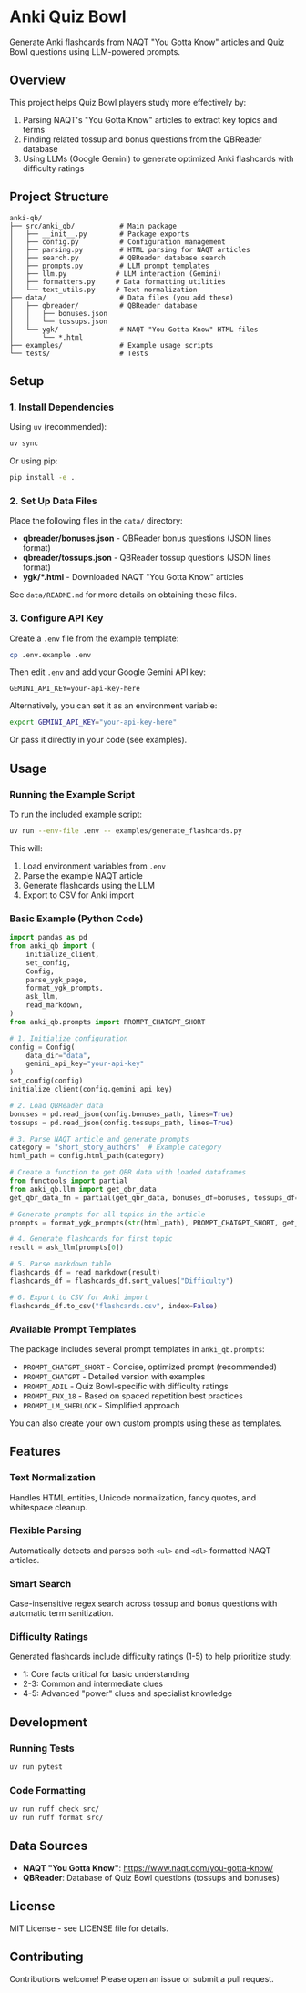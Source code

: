 # Anki Quiz Bowl

Generate Anki flashcards from NAQT "You Gotta Know" articles and Quiz Bowl questions using LLM-powered prompts.

## Overview

This project helps Quiz Bowl players study more effectively by:
1. Parsing NAQT's "You Gotta Know" articles to extract key topics and terms
2. Finding related tossup and bonus questions from the QBReader database
3. Using LLMs (Google Gemini) to generate optimized Anki flashcards with difficulty ratings

## Project Structure

```
anki-qb/
├── src/anki_qb/           # Main package
│   ├── __init__.py        # Package exports
│   ├── config.py          # Configuration management
│   ├── parsing.py         # HTML parsing for NAQT articles
│   ├── search.py          # QBReader database search
│   ├── prompts.py         # LLM prompt templates
│   ├── llm.py            # LLM interaction (Gemini)
│   ├── formatters.py     # Data formatting utilities
│   └── text_utils.py     # Text normalization
├── data/                  # Data files (you add these)
│   ├── qbreader/          # QBReader database
│   │   ├── bonuses.json
│   │   └── tossups.json
│   └── ygk/               # NAQT "You Gotta Know" HTML files
│       └── *.html
├── examples/              # Example usage scripts
└── tests/                 # Tests
```

## Setup

### 1. Install Dependencies

Using `uv` (recommended):
```bash
uv sync
```

Or using pip:
```bash
pip install -e .
```

### 2. Set Up Data Files

Place the following files in the `data/` directory:

- **qbreader/bonuses.json** - QBReader bonus questions (JSON lines format)
- **qbreader/tossups.json** - QBReader tossup questions (JSON lines format)
- **ygk/*.html** - Downloaded NAQT "You Gotta Know" articles

See `data/README.md` for more details on obtaining these files.

### 3. Configure API Key

Create a `.env` file from the example template:
```bash
cp .env.example .env
```

Then edit `.env` and add your Google Gemini API key:
```
GEMINI_API_KEY=your-api-key-here
```

Alternatively, you can set it as an environment variable:
```bash
export GEMINI_API_KEY="your-api-key-here"
```

Or pass it directly in your code (see examples).

## Usage

### Running the Example Script

To run the included example script:
```bash
uv run --env-file .env -- examples/generate_flashcards.py
```

This will:
1. Load environment variables from `.env`
2. Parse the example NAQT article
3. Generate flashcards using the LLM
4. Export to CSV for Anki import

### Basic Example (Python Code)

```python
import pandas as pd
from anki_qb import (
    initialize_client,
    set_config,
    Config,
    parse_ygk_page,
    format_ygk_prompts,
    ask_llm,
    read_markdown,
)
from anki_qb.prompts import PROMPT_CHATGPT_SHORT

# 1. Initialize configuration
config = Config(
    data_dir="data",
    gemini_api_key="your-api-key"
)
set_config(config)
initialize_client(config.gemini_api_key)

# 2. Load QBReader data
bonuses = pd.read_json(config.bonuses_path, lines=True)
tossups = pd.read_json(config.tossups_path, lines=True)

# 3. Parse NAQT article and generate prompts
category = "short_story_authors"  # Example category
html_path = config.html_path(category)

# Create a function to get QBR data with loaded dataframes
from functools import partial
from anki_qb.llm import get_qbr_data
get_qbr_data_fn = partial(get_qbr_data, bonuses_df=bonuses, tossups_df=tossups)

# Generate prompts for all topics in the article
prompts = format_ygk_prompts(str(html_path), PROMPT_CHATGPT_SHORT, get_qbr_data_fn)

# 4. Generate flashcards for first topic
result = ask_llm(prompts[0])

# 5. Parse markdown table
flashcards_df = read_markdown(result)
flashcards_df = flashcards_df.sort_values("Difficulty")

# 6. Export to CSV for Anki import
flashcards_df.to_csv("flashcards.csv", index=False)
```

### Available Prompt Templates

The package includes several prompt templates in `anki_qb.prompts`:

- `PROMPT_CHATGPT_SHORT` - Concise, optimized prompt (recommended)
- `PROMPT_CHATGPT` - Detailed version with examples
- `PROMPT_ADIL` - Quiz Bowl-specific with difficulty ratings
- `PROMPT_FNX_18` - Based on spaced repetition best practices
- `PROMPT_LM_SHERLOCK` - Simplified approach

You can also create your own custom prompts using these as templates.

## Features

### Text Normalization
Handles HTML entities, Unicode normalization, fancy quotes, and whitespace cleanup.

### Flexible Parsing
Automatically detects and parses both `<ul>` and `<dl>` formatted NAQT articles.

### Smart Search
Case-insensitive regex search across tossup and bonus questions with automatic term sanitization.

### Difficulty Ratings
Generated flashcards include difficulty ratings (1-5) to help prioritize study:
- 1: Core facts critical for basic understanding
- 2-3: Common and intermediate clues
- 4-5: Advanced "power" clues and specialist knowledge

## Development

### Running Tests
```bash
uv run pytest
```

### Code Formatting
```bash
uv run ruff check src/
uv run ruff format src/
```

## Data Sources

- **NAQT "You Gotta Know"**: https://www.naqt.com/you-gotta-know/
- **QBReader**: Database of Quiz Bowl questions (tossups and bonuses)

## License

MIT License - see LICENSE file for details.

## Contributing

Contributions welcome! Please open an issue or submit a pull request.
